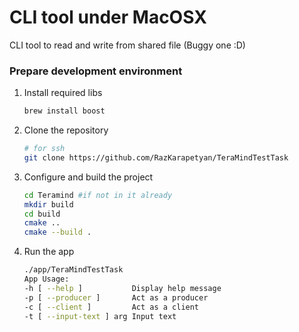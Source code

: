 # CLI tool under MacOSX
CLI tool to read and write from shared file (Buggy one :D)
### Prepare development environment
1. Install required libs 
   ```bash
   brew install boost 

3. Clone the repository
   ```bash
   # for ssh
   git clone https://github.com/RazKarapetyan/TeraMindTestTask

4. Configure and build the project
   ```bash
   cd Teramind #if not in it already
   mkdir build
   cd build
   cmake .. 
   cmake --build .
   ```
5. Run the app
    ```bash
    ./app/TeraMindTestTask 
    App Usage:
    -h [ --help ]           Display help message
    -p [ --producer ]       Act as a producer
    -c [ --client ]         Act as a client
    -t [ --input-text ] arg Input text
